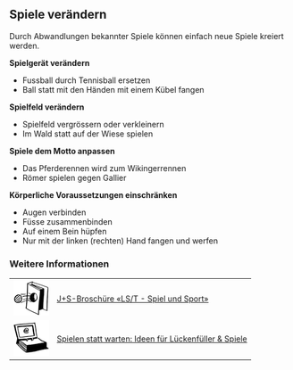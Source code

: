 Spiele verändern
----

Durch Abwandlungen bekannter Spiele können einfach neue Spiele kreiert werden.


**Spielgerät verändern**

- Fussball durch Tennisball ersetzen
- Ball statt mit den Händen mit einem Kübel fangen

**Spielfeld verändern**

- Spielfeld vergrössern oder verkleinern
- Im Wald statt auf der Wiese spielen

**Spiele dem Motto anpassen**

- Das Pferderennen wird zum Wikingerrennen
- Römer spielen gegen Gallier

**Körperliche Voraussetzungen einschränken**

- Augen verbinden
- Füsse zusammenbinden
- Auf einem Bein hüpfen
- Nur mit der linken (rechten) Hand fangen und werfen

### Weitere Informationen
| | |
|---|---|
| [![](images/piktos/9_Spiel_Sport.png)][1] | [J+S-Broschüre «LS/T - Spiel und Sport»][1] |
| [![](images/piktos/www.png)][2] | [Spielen statt warten: Ideen für Lückenfüller & Spiele][2] |

[1]: https://www.scout.ch/de/verband/downloads/ausbildung/cudesch/spiel-und-sport
[2]: https://www.pfadispiele.ch